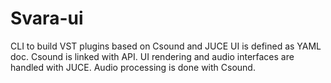 # Svara-ui

CLI to build VST plugins based on Csound and JUCE
UI is defined as YAML doc. Csound is linked with API.
UI rendering and audio interfaces are handled with JUCE.
Audio processing is done with Csound.
